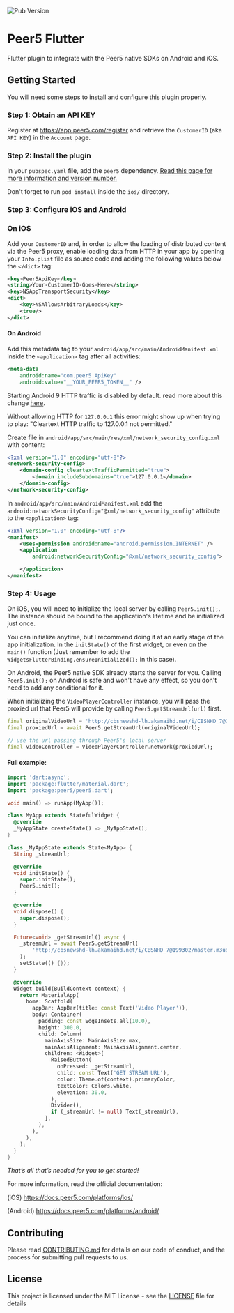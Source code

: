 ![Pub Version](https://img.shields.io/pub/v/peer5?style=for-the-badge)

# Peer5 Flutter

Flutter plugin to integrate with the Peer5 native SDKs on Android and iOS.

## Getting Started

You will need some steps to install and configure this plugin properly.

### Step 1: Obtain an API KEY

Register at https://app.peer5.com/register and retrieve the `CustomerID` (aka `API KEY`) in the `Account` page.

### Step 2: Install the plugin

In your `pubspec.yaml` file, add the `peer5` dependency. [Read this page for more information and version number.](https://pub.dev/packages/peer5#-installing-tab-)

Don't forget to run `pod install` inside the `ios/` directory.

### Step 3: Configure iOS and Android

### On iOS

Add your `CustomerID` and, in order to allow the loading of distributed content via the Peer5 proxy, enable loading data from HTTP in your app by opening your `Info.plist` file as source code and adding the following values below the `</dict>` tag:

```xml
<key>Peer5ApiKey</key>
<string>Your-CustomerID-Goes-Here</string>
<key>NSAppTransportSecurity</key>
<dict>
    <key>NSAllowsArbitraryLoads</key>
    <true/>
</dict>
```

#### On Android

Add this metadata tag to your `android/app/src/main/AndroidManifest.xml` inside the `<application>` tag after all activities:

```xml
<meta-data
    android:name="com.peer5.ApiKey"
    android:value="__YOUR_PEER5_TOKEN__" />
```

Starting Android 9 HTTP traffic is disabled by default. read more about this change [here](https://developer.android.com/training/articles/security-config#CleartextTrafficPermitted).

Without allowing HTTP for `127.0.0.1` this error might show up when trying to play: "Cleartext HTTP traffic to 127.0.0.1 not permitted."

Create file in `android/app/src/main/res/xml/network_security_config.xml` with content:

```xml
<?xml version="1.0" encoding="utf-8"?>
<network-security-config>
    <domain-config cleartextTrafficPermitted="true">
        <domain includeSubdomains="true">127.0.0.1</domain>
    </domain-config>
</network-security-config>
```

In `android/app/src/main/AndroidManifest.xml` add the `android:networkSecurityConfig="@xml/network_security_config"` attribute to the `<application>` tag:

```xml
<?xml version="1.0" encoding="utf-8"?>
<manifest>
    <uses-permission android:name="android.permission.INTERNET" />
    <application
        android:networkSecurityConfig="@xml/network_security_config">

    </application>
</manifest>
```

### Step 4: Usage

On iOS, you will need to initialize the local server by calling `Peer5.init();`. The instance should be bound to the application's lifetime and be initialized just once.

You can initialize anytime, but I recommend doing it at an early stage of the app initialization. In the `initState()` of the first widget, or even on the `main()` function (Just remember to add the `WidgetsFlutterBinding.ensureInitialized();` in this case).

On Android, the Peer5 native SDK already starts the server for you. Calling `Peer5.init();` on Android is safe and won't have any effect, so you don't need to add any conditional for it.

When initializing the `VideoPlayerController` instance, you will pass the proxied url that Peer5 will provide by calling `Peer5.getStreamUrl(url)` first.

```dart
final originalVideoUrl = 'http://cbsnewshd-lh.akamaihd.net/i/CBSNHD_7@199302/master.m3u8';
final proxiedUrl = await Peer5.getStreamUrl(originalVideoUrl);

// use the url passing through Peer5's local server
final videoController = VideoPlayerController.network(proxiedUrl);
```

#### Full example:

```dart
import 'dart:async';
import 'package:flutter/material.dart';
import 'package:peer5/peer5.dart';

void main() => runApp(MyApp());

class MyApp extends StatefulWidget {
  @override
  _MyAppState createState() => _MyAppState();
}

class _MyAppState extends State<MyApp> {
  String _streamUrl;

  @override
  void initState() {
    super.initState();
    Peer5.init();
  }

  @override
  void dispose() {
    super.dispose();
  }

  Future<void> _getStreamUrl() async {
    _streamUrl = await Peer5.getStreamUrl(
        'http://cbsnewshd-lh.akamaihd.net/i/CBSNHD_7@199302/master.m3u8',
    );
    setState(() {});
  }

  @override
  Widget build(BuildContext context) {
    return MaterialApp(
      home: Scaffold(
        appBar: AppBar(title: const Text('Video Player')),
        body: Container(
          padding: const EdgeInsets.all(10.0),
          height: 300.0,
          child: Column(
            mainAxisSize: MainAxisSize.max,
            mainAxisAlignment: MainAxisAlignment.center,
            children: <Widget>[
              RaisedButton(
                onPressed: _getStreamUrl,
                child: const Text('GET STREAM URL'),
                color: Theme.of(context).primaryColor,
                textColor: Colors.white,
                elevation: 30.0,
              ),
              Divider(),
              if (_streamUrl != null) Text(_streamUrl),
            ],
          ),
        ),
      ),
    );
  }
}
```

*That’s all that’s needed for you to get started!*

For more information, read the official documentation:

(iOS) https://docs.peer5.com/platforms/ios/

(Android) https://docs.peer5.com/platforms/android/

## Contributing

Please read [CONTRIBUTING.md](https://gist.github.com/PurpleBooth/b24679402957c63ec426) for details on our code of conduct, and the process for submitting pull requests to us.

## License

This project is licensed under the MIT License - see the [LICENSE](LICENSE) file for details